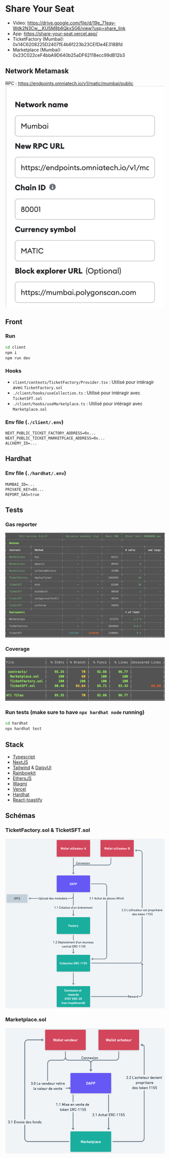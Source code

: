 # Share Your Seat

- Video: https://drive.google.com/file/d/19e_71eay-Wdk2N3Cw__KUSM8b6QkxSG6/view?usp=share_link
- App: https://share-your-seat.vercel.app/
- TicketFactory (Mumbai): 0x14C6208225D2407fE4b6f223b23CEfDe4E318Bfd
- Marketplace (Mumbai): 0x23C022ceF4bbA9D640b25aDF62118ecc99dB12b3


## Network Metamask
RPC : https://endpoints.omniatech.io/v1/matic/mumbai/public
![metamask](./network.png)


## Front

### Run

```bash
cd client
npm i
npm run dev
```

### Hooks

- `client/contexts/TicketFactory/Provider.tsx` : Utilisé pour intéragir avec `TicketFactory.sol`
- `./client/hooks/useCollection.ts` : Utilisé pour intéragir avec `TicketSFT.sol`
- `./client/hooks/useMarketplace.ts` : Utilisé pour intéragir avec `Marketplace.sol`

### Env file (`./client/.env`)

```env
NEXT_PUBLIC_TICKET_FACTORY_ADDRESS=0x...
NEXT_PUBLIC_TICKET_MARKETPLACE_ADDRESS=0x...
ALCHEMY_ID=...
```

## Hardhat

### Env file (`./hardhat/.env`)

```env
MUMBAI_ID=...
PRIVATE_KEY=0X...
REPORT_GAS=true
```

## Tests

### Gas reporter

![eth-gas-reporter results](./gas-reporter.png)

### Coverage

![coverage results](./coverage.png)

### Run tests (make sure to have `npx hardhat node` running)

```bash
cd hardhat
npx hardhat test
```

## Stack

- [Typescript](https://www.typescriptlang.org)
- [NextJS](https://nextjs.org/)
- [Tailwind](https://tailwindcss.com/) & [DaisyUI](https://daisyui.com/)
- [Rainbowkit](https://www.rainbowkit.com/)
- [EthersJS](https://ethers.org/)
- [Wagmi](https://wagmi.sh/)
- [Vercel](https://vercel.com/home)
- [Hardhat](https://hardhat.org/)
- [React-toastify](fkhadra.github.io/react-toastify)

## Schémas

### TicketFactory.sol & TicketSFT.sol

![image1](./image1.png)

### Marketplace.sol

![image2](./image2.png)
